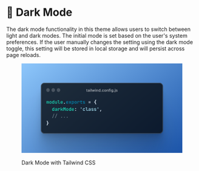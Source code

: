 # 🌙 Dark Mode

The dark mode functionality in this theme allows users to switch between light and dark modes. The initial mode is set based on the user's system preferences. If the user manually changes the setting using the dark mode toggle, this setting will be stored in local storage and will persist across page reloads.

<figure><img src="../../.gitbook/assets/image (11).png" alt=""><figcaption><p>Dark Mode with Tailwind CSS</p></figcaption></figure>
